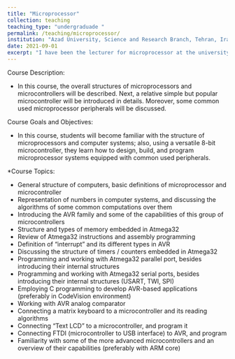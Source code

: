 ```yaml
---
title: "Microprocessor"
collection: teaching
teaching_type: "undergraduade "
permalink: /teaching/microprocessor/ 
institution: "Azad University, Science and Research Branch, Tehran, Iran"
date: 2021-09-01
excerpt: "I have been the lecturer for microprocessor at the university for two semester."
---
```

Course Description:
* In this course, the overall structures of microprocessors and microcontrollers will be described. Next, a relative simple but popular microcontroller will be introduced in details. Moreover, some common used microprocessor peripherals will be discussed.
 
Course Goals and Objectives:
* In this course, students will become familiar with the structure of microprocessors and computer systems; also, using a versatile 8-bit microcontroller, they learn how to design, build, and program microprocessor systems equipped with common used peripherals.
 
*Course Topics:
  * General structure of computers, basic definitions of microprocessor and microcontroller
  * Representation of numbers in computer systems, and discussing the algorithms of some common computations over them
  * Introducing the AVR family and some of the capabilities of this group of microcontrollers
  * Structure and types of memory embedded in Atmega32
  * Review of Atmega32 instructions and assembly programming
  * Definition of “interrupt” and its different types in AVR
  * Discussing the structure of timers / counters embedded in Atmega32
  * Programming and working with Atmega32 parallel port, besides introducing their internal structures
  * Programming and working with Atmega32 serial ports, besides introducing their internal structures (USART, TWI, SPI)
  * Employing C programming to develop AVR-based applications (preferably in CodeVision environment)
  * Working with AVR analog comparator
  * Connecting a matrix keyboard to a microcontroller and its reading algorithms
  * Connecting “Text LCD” to a microcontroller, and program it
  * Connecting FTDI (microcontroller to USB interface) to AVR, and program
  * Familiarity with some of the more advanced microcontrollers and an overview of their capabilities (preferably with ARM core)
